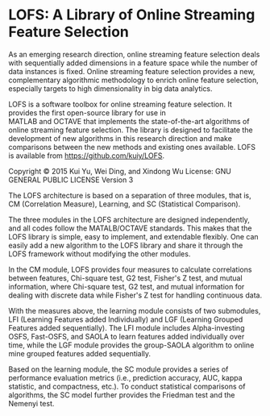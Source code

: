 # LOFS: A Library of Online Streaming Feature Selection

As an emerging research direction, online streaming feature selection deals with sequentially added dimensions in a 
feature space while the number of data instances is fixed. Online streaming feature selection provides a new, complementary
algorithmic methodology to enrich online feature selection, especially targets to high dimensionality in big data analytics. 

LOFS is a software toolbox for online streaming feature selection. It provides the first open-source library for use in  
MATLAB and OCTAVE that implements the state-of-the-art algorithms of online streaming feature selection. The library is 
designed to facilitate the development of new algorithms in this research direction and make comparisons between the new 
methods and existing ones available. LOFS is available from https://github.com/kuiy/LOFS.


Copyright © 2015 Kui Yu, Wei Ding, and Xindong Wu
License: GNU GENERAL PUBLIC LICENSE Version 3


The LOFS architecture is based on a separation of three modules, that is, CM (Correlation Measure), Learning, 
and SC (Statistical Comparison). 

The three modules in the LOFS architecture are designed independently, and all codes follow the MATALB/OCTAVE standards.
This makes that the LOFS library is simple, easy to implement, and extendable flexibly. One can easily add a new algorithm
to the LOFS library and share it through the LOFS framework without modifying the other modules.
 
In the CM module, LOFS provides four measures to calculate correlations between features, Chi-square test, G2 test, Fisher's Z test, 
and mutual information, where Chi-square test, G2 test, and mutual information for dealing with discrete data while Fisher's Z test 
for handling continuous data.

With the measures above, the learning module consists of two submodules, LFI (Learning Features added Individually) 
and LGF (Learning Grouped Features added sequentially). The LFI module includes Alpha-investing OSFS, Fast-OSFS, and 
SAOLA to learn features added individually over time, while the LGF module provides the group-SAOLA algorithm to online
mine grouped features added sequentially.

Based on the learning module, the SC module provides a series of performance evaluation metrics (i.e., prediction accuracy, 
AUC, kappa statistic, and compactness, etc.). To conduct statistical comparisons of algorithms, the SC model further provides 
the Friedman test and the Nemenyi test.

